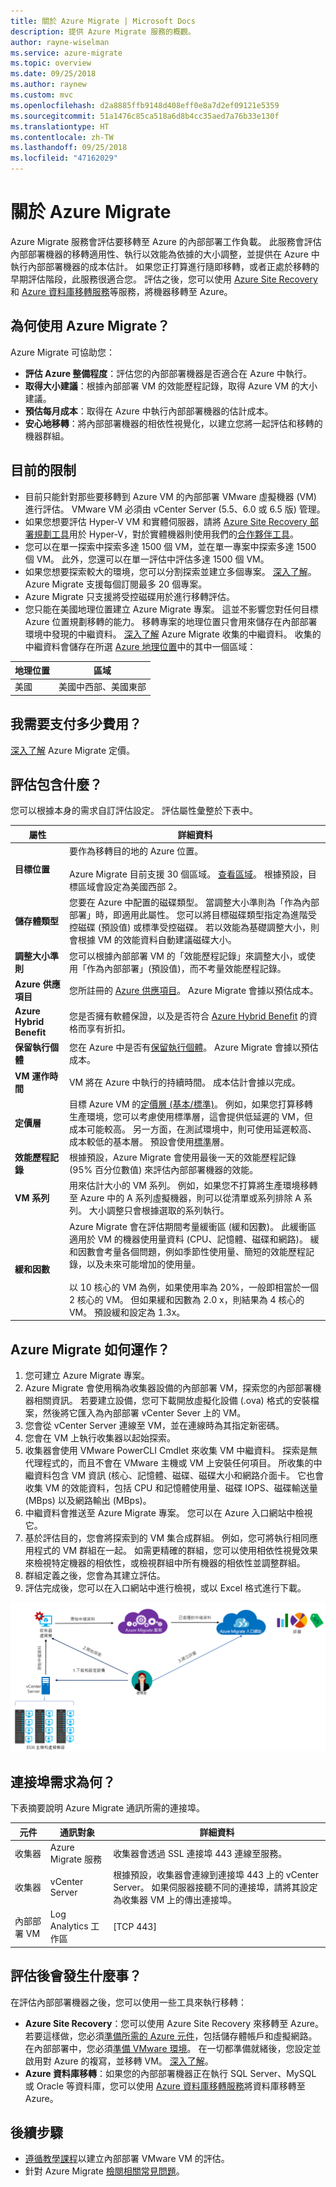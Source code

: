 ```yaml
---
title: 關於 Azure Migrate | Microsoft Docs
description: 提供 Azure Migrate 服務的概觀。
author: rayne-wiselman
ms.service: azure-migrate
ms.topic: overview
ms.date: 09/25/2018
ms.author: raynew
ms.custom: mvc
ms.openlocfilehash: d2a8885ffb9148d408eff0e8a7d2ef09121e5359
ms.sourcegitcommit: 51a1476c85ca518a6d8b4cc35aed7a76b33e130f
ms.translationtype: HT
ms.contentlocale: zh-TW
ms.lasthandoff: 09/25/2018
ms.locfileid: "47162029"
---
```

# <a name="about-azure-migrate"></a>關於 Azure Migrate

Azure Migrate 服務會評估要移轉至 Azure 的內部部署工作負載。 此服務會評估內部部署機器的移轉適用性、執行以效能為依據的大小調整，並提供在 Azure 中執行內部部署機器的成本估計。 如果您正打算進行隨即移轉，或者正處於移轉的早期評估階段，此服務很適合您。 評估之後，您可以使用 [Azure Site Recovery](https://docs.microsoft.com/azure/site-recovery/site-recovery-overview) 和 [Azure 資料庫移轉服務](https://docs.microsoft.com/azure/dms/dms-overview)等服務，將機器移轉至 Azure。

## <a name="why-use-azure-migrate"></a>為何使用 Azure Migrate？

Azure Migrate 可協助您：

- **評估 Azure 整備程度**：評估您的內部部署機器是否適合在 Azure 中執行。
- **取得大小建議**：根據內部部署 VM 的效能歷程記錄，取得 Azure VM 的大小建議。
- **預估每月成本**：取得在 Azure 中執行內部部署機器的估計成本。  
- **安心地移轉**：將內部部署機器的相依性視覺化，以建立您將一起評估和移轉的機器群組。

## <a name="current-limitations"></a>目前的限制

- 目前只能針對那些要移轉到 Azure VM 的內部部署 VMware 虛擬機器 (VM) 進行評估。 VMware VM 必須由 vCenter Server (5.5、6.0 或 6.5 版) 管理。
- 如果您想要評估 Hyper-V VM 和實體伺服器，請將 [Azure Site Recovery 部署規劃工具](http://aka.ms/asr-dp-hyperv-doc)用於 Hyper-V，對於實體機器則使用我們的[合作夥伴工具](https://azure.microsoft.com/migration/partners/)。
- 您可以在單一探索中探索多達 1500 個 VM，並在單一專案中探索多達 1500 個 VM。 此外，您還可以在單一評估中評估多達 1500 個 VM。
- 如果您想要探索較大的環境，您可以分割探索並建立多個專案。 [深入了解](how-to-scale-assessment.md)。 Azure Migrate 支援每個訂閱最多 20 個專案。
- Azure Migrate 只支援將受控磁碟用於進行移轉評估。
- 您只能在美國地理位置建立 Azure Migrate 專案。 這並不影響您對任何目標 Azure 位置規劃移轉的能力。 移轉專案的地理位置只會用來儲存在內部部署環境中發現的中繼資料。 [深入了解](https://docs.microsoft.com/azure/migrate/resources-faq#discovery-and-assessment) Azure Migrate 收集的中繼資料。 收集的中繼資料會儲存在所選 [Azure 地理位置](https://azure.microsoft.com/global-infrastructure/geographies/)中的其中一個區域：

**地理位置** | **區域**
--- | ---
美國 | 美國中西部、美國東部

## <a name="what-do-i-need-to-pay-for"></a>我需要支付多少費用？

[深入了解](https://azure.microsoft.com/pricing/details/azure-migrate/) Azure Migrate 定價。


## <a name="whats-in-an-assessment"></a>評估包含什麼？

您可以根據本身的需求自訂評估設定。 評估屬性彙整於下表中。

**屬性** | **詳細資料**
--- | ---
**目標位置** | 要作為移轉目的地的 Azure 位置。<br/><br/>Azure Migrate 目前支援 30 個區域。 [查看區域](https://azure.microsoft.com/global-infrastructure/services/)。 根據預設，目標區域會設定為美國西部 2。
**儲存體類型** | 您要在 Azure 中配置的磁碟類型。 當調整大小準則為「作為內部部署」時，即適用此屬性。 您可以將目標磁碟類型指定為進階受控磁碟 (預設值) 或標準受控磁碟。 若以效能為基礎調整大小，則會根據 VM 的效能資料自動建議磁碟大小。
**調整大小準則** | 您可以根據內部部署 VM 的「效能歷程記錄」來調整大小，或使用「作為內部部署」(預設值)，而不考量效能歷程記錄。
**Azure 供應項目** | 您所註冊的 [Azure 供應項目](https://azure.microsoft.com/support/legal/offer-details/)。 Azure Migrate 會據以預估成本。
**Azure Hybrid Benefit** | 您是否擁有軟體保證，以及是否符合 [Azure Hybrid Benefit](https://azure.microsoft.com/pricing/hybrid-use-benefit/) 的資格而享有折扣。
**保留執行個體** |  您在 Azure 中是否有[保留執行個體](https://azure.microsoft.com/pricing/reserved-vm-instances/)。 Azure Migrate 會據以預估成本。
**VM 運作時間** | VM 將在 Azure 中執行的持續時間。 成本估計會據以完成。
**定價層** | 目標 Azure VM 的[定價層 (基本/標準)](../virtual-machines/windows/sizes-general.md)。 例如，如果您打算移轉生產環境，您可以考慮使用標準層，這會提供低延遲的 VM，但成本可能較高。 另一方面，在測試環境中，則可使用延遲較高、成本較低的基本層。 預設會使用[標準](../virtual-machines/windows/sizes-general.md)層。
**效能歷程記錄** | 根據預設，Azure Migrate 會使用最後一天的效能歷程記錄 (95% 百分位數值) 來評估內部部署機器的效能。
**VM 系列** | 用來估計大小的 VM 系列。 例如，如果您不打算將生產環境移轉至 Azure 中的 A 系列虛擬機器，則可以從清單或系列排除 A 系列。 大小調整只會根據選取的系列執行。   
**緩和因數** | Azure Migrate 會在評估期間考量緩衝區 (緩和因數)。 此緩衝區適用於 VM 的機器使用量資料 (CPU、記憶體、磁碟和網路)。 緩和因數會考量各個問題，例如季節性使用量、簡短的效能歷程記錄，以及未來可能增加的使用量。<br/><br/> 以 10 核心的 VM 為例，如果使用率為 20%，一般即相當於一個 2 核心的 VM。 但如果緩和因數為 2.0 x，則結果為 4 核心的 VM。 預設緩和設定為 1.3x。


## <a name="how-does-azure-migrate-work"></a>Azure Migrate 如何運作？

1.  您可建立 Azure Migrate 專案。
2.  Azure Migrate 會使用稱為收集器設備的內部部署 VM，探索您的內部部署機器相關資訊。 若要建立設備，您可下載開放虛擬化設備 (.ova) 格式的安裝檔案，然後將它匯入為內部部署 vCenter Sever 上的 VM。
3. 您會從 vCenter Server 連線至 VM，並在連線時為其指定新密碼。
4. 您會在 VM 上執行收集器以起始探索。
5. 收集器會使用 VMware PowerCLI Cmdlet 來收集 VM 中繼資料。 探索是無代理程式的，而且不會在 VMware 主機或 VM 上安裝任何項目。 所收集的中繼資料包含 VM 資訊 (核心、記憶體、磁碟、磁碟大小和網路介面卡。 它也會收集 VM 的效能資料，包括 CPU 和記憶體使用量、磁碟 IOPS、磁碟輸送量 (MBps) 以及網路輸出 (MBps)。
5.  中繼資料會推送至 Azure Migrate 專案。 您可以在 Azure 入口網站中檢視它。
6.  基於評估目的，您會將探索到的 VM 集合成群組。 例如，您可將執行相同應用程式的 VM 群組在一起。 如需更精確的群組，您可以使用相依性視覺效果來檢視特定機器的相依性，或檢視群組中所有機器的相依性並調整群組。
7.  群組定義之後，您會為其建立評估。
8.  評估完成後，您可以在入口網站中進行檢視，或以 Excel 格式進行下載。

  ![Azure Migrate 架構](./media/migration-planner-overview/overview-1.png)

## <a name="what-are-the-port-requirements"></a>連接埠需求為何？

下表摘要說明 Azure Migrate 通訊所需的連接埠。

元件 | 通訊對象 |  詳細資料
--- | --- |---
收集器  | Azure Migrate 服務 | 收集器會透過 SSL 連接埠 443 連線至服務。
收集器 | vCenter Server | 根據預設，收集器會連線到連接埠 443 上的 vCenter Server。 如果伺服器接聽不同的連接埠，請將其設定為收集器 VM 上的傳出連接埠。
內部部署 VM | Log Analytics 工作區 | [TCP 443] | [Microsoft Monitoring Agent (MMA)](../log-analytics/log-analytics-windows-agent.md) 會使用 TCP 連接埠 443 連線至 Log Analytics。 如果您使用相依性視覺效果，因而需要 MMA 代理程式時，您只需要此連接埠。


## <a name="what-happens-after-assessment"></a>評估後會發生什麼事？

在評估內部部署機器之後，您可以使用一些工具來執行移轉：

- **Azure Site Recovery**：您可以使用 Azure Site Recovery 來移轉至 Azure。 若要這樣做，您必須[準備所需的 Azure 元件](../site-recovery/tutorial-prepare-azure.md)，包括儲存體帳戶和虛擬網路。 在內部部署中，您必須[準備 VMware 環境](../site-recovery/vmware-azure-tutorial-prepare-on-premises.md)。 在一切都準備就緒後，您設定並啟用對 Azure 的複寫，並移轉 VM。 [深入了解](../site-recovery/vmware-azure-tutorial.md)。
- **Azure 資料庫移轉**：如果您的內部部署機器正在執行 SQL Server、MySQL 或 Oracle 等資料庫，您可以使用 [Azure 資料庫移轉服務](../dms/dms-overview.md)將資料庫移轉至 Azure。


## <a name="next-steps"></a>後續步驟

- [遵循教學課程](tutorial-assessment-vmware.md)以建立內部部署 VMware VM 的評估。
- 針對 Azure Migrate [檢閱相關常見問題](resources-faq.md)。
